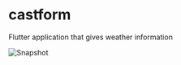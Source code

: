 # castform

Flutter application that gives weather information

![Snapshot](/castform-snap.jpg|width=100)
